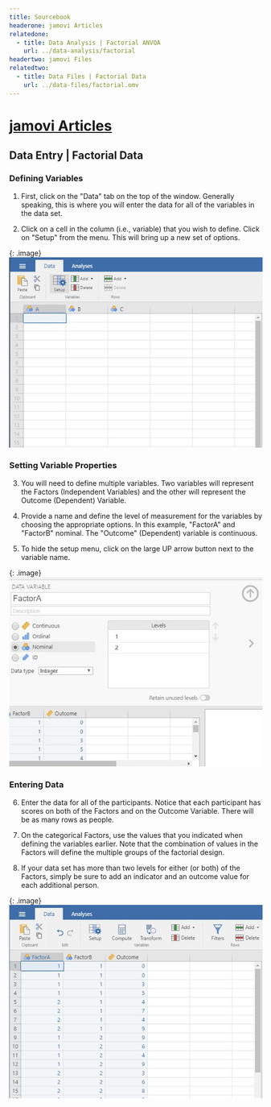 ```yaml
---
title: Sourcebook
headerone: jamovi Articles
relatedone:
  - title: Data Analysis | Factorial ANVOA
    url: ../data-analysis/factorial
headertwo: jamovi Files
relatedtwo:
  - title: Data Files | Factorial Data
    url: ../data-files/factorial.omv
---
```


# [jamovi Articles](../index.md)

## Data Entry | Factorial Data 

### Defining Variables

1. First, click on the "Data" tab on the top of the window. Generally speaking, this is where you will enter the data for all of the variables in the data set. 

2. Click on a cell in the column (i.e., variable) that you wish to define. Click on "Setup" from the menu. This will bring up a new set of options. 

{: .image}
![Screenshot for defining variables](factorial1.png)

### Setting Variable Properties

3. You will need to define multiple variables. Two variables will represent the Factors (Independent Variables) and the other will represent the Outcome (Dependent) Variable.

4. Provide a name and define the level of measurement for the variables by choosing the appropriate options. In this example, "FactorA" and "FactorB" nominal. The "Outcome" (Dependent) variable is continuous.

5. To hide the setup menu, click on the large UP arrow button next to the variable name.

{: .image}
![Screenshot for labeling values](factorial2.png)

### Entering Data
 
6. Enter the data for all of the participants. Notice that each participant has scores on both of the Factors and on the Outcome Variable. There will be as many rows as people. 

7. On the categorical Factors, use the values that you indicated when defining the variables earlier. Note that the combination of values in the Factors will define the multiple groups of the factorial design.

8. If your data set has more than two levels for either (or both) of the Factors, simply be sure to add an indicator and an outcome value for each additional person.

{: .image}
![Screenshot for entering data](factorial3.png)

